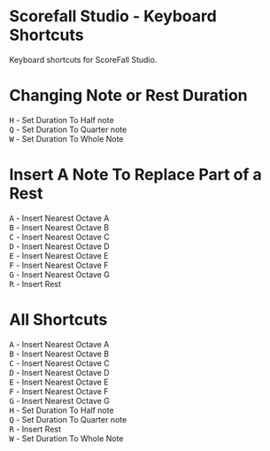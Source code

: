 # Scorefall Studio - Keyboard Shortcuts
Keyboard shortcuts for ScoreFall Studio.

# Changing Note or Rest Duration
<kbd>H</kbd> - Set Duration To Half note<br/>
<kbd>Q</kbd> - Set Duration To Quarter note<br/>
<kbd>W</kbd> - Set Duration To Whole Note<br/>

# Insert A Note To Replace Part of a Rest
<kbd>A</kbd> - Insert Nearest Octave A<br/>
<kbd>B</kbd> - Insert Nearest Octave B<br/>
<kbd>C</kbd> - Insert Nearest Octave C<br/>
<kbd>D</kbd> - Insert Nearest Octave D<br/>
<kbd>E</kbd> - Insert Nearest Octave E<br/>
<kbd>F</kbd> - Insert Nearest Octave F<br/>
<kbd>G</kbd> - Insert Nearest Octave G<br/>
<kbd>R</kbd> - Insert Rest<br/>

# All Shortcuts
<kbd>A</kbd> - Insert Nearest Octave A<br/>
<kbd>B</kbd> - Insert Nearest Octave B<br/>
<kbd>C</kbd> - Insert Nearest Octave C<br/>
<kbd>D</kbd> - Insert Nearest Octave D<br/>
<kbd>E</kbd> - Insert Nearest Octave E<br/>
<kbd>F</kbd> - Insert Nearest Octave F<br/>
<kbd>G</kbd> - Insert Nearest Octave G<br/>
<kbd>H</kbd> - Set Duration To Half note<br/>
<kbd>Q</kbd> - Set Duration To Quarter note<br/>
<kbd>R</kbd> - Insert Rest<br/>
<kbd>W</kbd> - Set Duration To Whole Note<br/>
